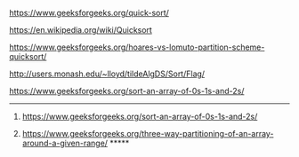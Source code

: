 https://www.geeksforgeeks.org/quick-sort/

https://en.wikipedia.org/wiki/Quicksort

https://www.geeksforgeeks.org/hoares-vs-lomuto-partition-scheme-quicksort/

http://users.monash.edu/~lloyd/tildeAlgDS/Sort/Flag/

https://www.geeksforgeeks.org/sort-an-array-of-0s-1s-and-2s/

---------------------------------------------------------------------------------------------------------------------

1) https://www.geeksforgeeks.org/sort-an-array-of-0s-1s-and-2s/

2) https://www.geeksforgeeks.org/three-way-partitioning-of-an-array-around-a-given-range/  *****



